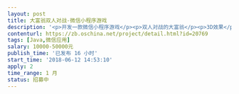 ```yaml
---                
layout: post       
title: 大富翁双人对战-微信小程序游戏           
description: '<p>开发一款微信小程序游戏</p><p>双人对战的大富翁</p><p>3D效果</p><p>可参照微信小游戏：   小富婆</p><p>详聊微信：zhaodongbusy</p>'     
contenturl: https://zb.oschina.net/project/detail.html?id=20769      
tags: [Java,微信应用]            
salary: 10000-50000元          
publish_time: '已发布 16 小时'         
start_time: '2018-06-12 14:53:10'           
apply: 2                   
time_range: 1 月              
status: 招募中                  
---                 
```

